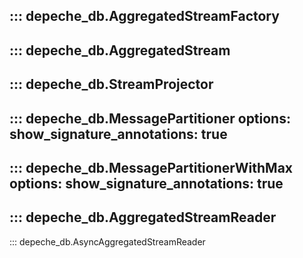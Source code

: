 ::: depeche_db.AggregatedStreamFactory
---
::: depeche_db.AggregatedStream
---
::: depeche_db.StreamProjector
---
::: depeche_db.MessagePartitioner
    options:
      show_signature_annotations: true
---
::: depeche_db.MessagePartitionerWithMax
    options:
      show_signature_annotations: true
---
::: depeche_db.AggregatedStreamReader
---
::: depeche_db.AsyncAggregatedStreamReader
